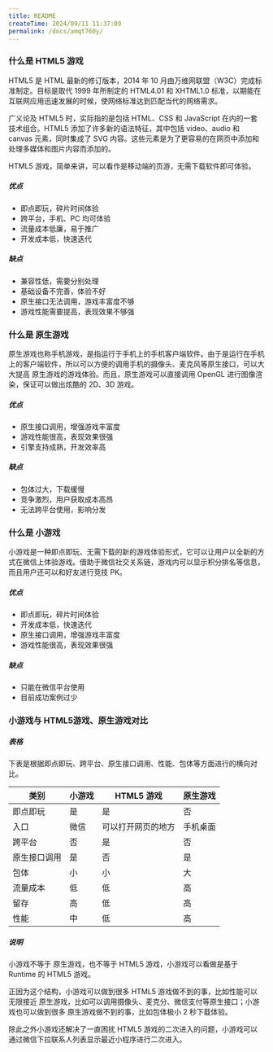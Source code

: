 ```yaml
---
title: README
createTime: 2024/09/11 11:37:09
permalink: /docs/amqt760y/
---
```


### 什么是 HTML5 游戏

HTML5 是 HTML 最新的修订版本，2014 年 10 月由万维网联盟（W3C）完成标准制定。目标是取代 1999 年所制定的 HTML4.01 和 XHTML1.0 标准，以期能在互联网应用迅速发展的时候，使网络标准达到匹配当代的网络需求。

广义论及 HTML5 时，实际指的是包括 HTML、CSS 和 JavaScript 在内的一套技术组合。HTML5 添加了许多新的语法特征，其中包括 video、audio 和 canvas 元素，同时集成了 SVG 内容。这些元素是为了更容易的在网页中添加和处理多媒体和图片内容而添加的。

HTML5 游戏，简单来讲，可以看作是移动端的页游，无需下载软件即可体验。

##### 优点

* 即点即玩，碎片时间体验
* 跨平台，手机、PC 均可体验
* 流量成本低廉，易于推广
* 开发成本低，快速迭代

##### 缺点

* 兼容性低，需要分别处理
* 基础设备不完善，体验不好
* 原生接口无法调用，游戏丰富度不够
* 游戏性能需要提高，表现效果不够强

### 什么是 原生游戏

原生游戏也称手机游戏，是指运行于手机上的手机客户端软件。由于是运行在手机上的客户端软件，所以可以方便的调用手机的摄像头、麦克风等原生接口，可以大大提高 原生游戏的游戏体验。而且，原生游戏可以直接调用 OpenGL 进行图像渲染，保证可以做出炫酷的 2D、3D 游戏。

##### 优点

* 原生接口调用，增强游戏丰富度
* 游戏性能很高，表现效果很强
* 引擎支持成熟，开发效率高

##### 缺点

* 包体过大，下载缓慢
* 竞争激烈，用户获取成本高昂
* 无法跨平台使用，影响分发

### 什么是 小游戏

小游戏是一种即点即玩、无需下载的新的游戏体验形式，它可以让用户以全新的方式在微信上体验游戏。借助于微信社交关系链，游戏内可以显示积分排名等信息，而且用户还可以和好友进行竞技 PK。

##### 优点

* 即点即玩，碎片时间体验
* 开发成本低，快速迭代
* 原生接口调用，增强游戏丰富度
* 游戏性能很高，表现效果很强

##### 缺点

* 只能在微信平台使用
* 目前成功案例过少

### 小游戏与 HTML5游戏、原生游戏对比

##### 表格

下表是根据即点即玩、跨平台、原生接口调用、性能、包体等方面进行的横向对比。

|类别|小游戏|HTML5 游戏|原生游戏|
|--|--|--|--|
|即点即玩|是|是|否|
|入口|微信|可以打开网页的地方|手机桌面|
|跨平台|否|是|否|
|原生接口调用|是|否|是|
|包体|小|小|大|
|流量成本|低|低|高|
|留存|高|低|高|
|性能|中|低|高|

##### 说明

小游戏不等于 原生游戏，也不等于 HTML5 游戏，小游戏可以看做是基于 Runtime 的 HTML5 游戏。

正因为这个结构，小游戏可以做到很多 HTML5 游戏做不到的事，比如性能可以无限接近 原生游戏，比如可以调用摄像头、麦克分、微信支付等原生接口；小游戏也可以做到很多 原生游戏做不到的事，比如包体极小 2 秒下载体验。

除此之外小游戏还解决了一直困扰 HTML5 游戏的二次进入的问题，小游戏可以通过微信下拉联系人列表显示最近小程序进行二次进入。
